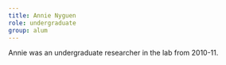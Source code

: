 ```yaml
---
title: Annie Nyguen
role: undergraduate
group: alum
---
```


Annie was an undergraduate researcher in the lab from 2010-11.
